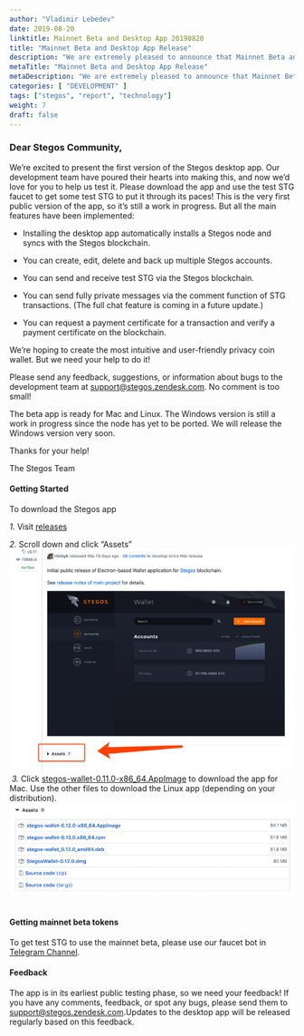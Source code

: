 ```yaml
---
author: "Vladimir Lebedev"
date: 2019-08-20
linktitle: Mainnet Beta and Desktop App 20190820
title: "Mainnet Beta and Desktop App Release"
description: "We are extremely pleased to announce that Mainnet Beta and Desktop App are now live!"
metaTitle: "Mainnet Beta and Desktop App Release"
metaDescription: "We are extremely pleased to announce that Mainnet Beta and Desktop App are now live!"
categories: [ "DEVELOPMENT" ]
tags: ["stegos", "report", "technology"]
weight: 7
draft: false
---
```

### Dear Stegos Community,
We’re excited to present the first version of the Stegos desktop app. Our development team have poured their hearts into making this, and now we’d love for you to help us test it. Please download the app and use the test STG faucet to get some test STG to put it through its paces!
​
This is the very first public version of the app, so it’s still a work in progress. But all the main features have been implemented:

- Installing the desktop app automatically installs a Stegos node and syncs with the Stegos blockchain.

- You can create, edit, delete and back up multiple Stegos accounts.

- You can send and receive test STG via the Stegos blockchain.

- You can send fully private messages via the comment function of STG transactions. (The full chat feature is coming in a future update.)

- You can request a payment certificate for a transaction and verify a payment certificate on the blockchain.

​We’re hoping to create the most intuitive and user-friendly privacy coin wallet. But we need your help to do it!<br>

Please send any feedback, suggestions, or information about bugs to the development team at <support@stegos.zendesk.com>. No comment is too small!<br>

The beta app is ready for Mac and Linux. The Windows version is still a work in progress since the node has yet to be ported. We will release the Windows version very soon.

Thanks for your help!

The Stegos Team
​
#### Getting Started
To download the Stegos app

​*1.* Visit [releases](https://github.com/stegos/stegos-wallet/releases)

*2.* Scroll down and click “Assets”
​
![Assets](/images/Desktop_app_1.png)
​
*3.* Click [stegos-wallet-0.11.0-x86_64.AppImage](https://github.com/stegos/stegos-wallet/releases/download/v0.11/stegos-wallet-0.11.0-x86_64.AppImage) to download the app for Mac.
Use the other files to download the Linux app (depending on your distribution).
​
![Download the app](/images/Desktop_app_2.png)
​
#### Getting mainnet beta tokens
To get test STG to use the mainnet beta, please use our faucet bot in [Telegram Channel](https://stg.to/tgn).
​
​
#### Feedback
The app is in its earliest public testing phase, so we need your feedback! If you have any comments, feedback, or spot any bugs, please send them to <support@stegos.zendesk.com>.
​
Updates to the desktop app will be released regularly based on this feedback.
